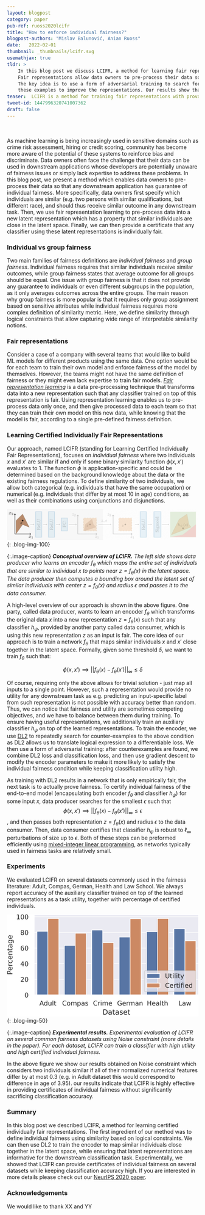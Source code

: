 ```yaml
---
layout: blogpost
category: paper
pub-ref: ruoss2020lcifr
title: "How to enforce individual fairness?"
blogpost-authors: "Mislav Balunović, Anian Ruoss" 
date:   2022-02-01
thumbnail: _thumbnails/lcifr.svg
usemathjax: true
tldr: >
    In this blog post we discuss LCIFR, a method for learning fair representations with provable certificates of individual fairness.
    Fair representations allow data owners to pre-process their data so that they can guarantee fairness of any downstream task using this data.
    The key idea is to use a form of adversarial training to search for counter-examples to the individual fairness condition, and then use
    these examples to improve the representations. Our results show that classifiers trained using LCIFR representations have high certified individual fairness, while also achieving high utility.
teaser:  LCIFR is a method for training fair representations with provable certificates of individual fairness.
tweet-id: 1447996320741007362
draft: false
---
```


<br/><br/>
As machine learning is being increasingly used in sensitive domains such as crime risk assessment, hiring or credit scoring,
community has become more aware of the potential of these systems to reinforce bias and discriminate.
Data owners often face the challenge that their data can be used in downstream applications whose developers are potentially unaware of fairness issues or simply lack expertise to address these problems.
In this blog post, we present a method which enables data owners to pre-process their data so that any downstream application has guarantee of individual fairness.
More specifically, data owners first specify which individuals are similar (e.g. two persons with similar qualifications, but different race), and should thus receive similar outcome in any downstream task.
Then, we use fair representation learning to pre-process data into a new latent representation which has a property that similar individuals are close in the latent space.
Finally, we can then provide a certificate that any classifier using these latent representations is individually fair.


### Individual vs group fairness

Two main families of fairness definitions are *individual fairness* and *group fairness*.
Individual fairness requires that similar individuals receive similar outcomes, while group fairness states that average outcome for all groups
should be equal.
One issue with group fairness is that it does not provide any guarantee to individuals or even different subgroups in the population, as it only averages outcomes across the entire groups.
The main reason why group fairness is more popular is that it requires only group assignment based on sensitive attributes while individual fairness requires more complex definition of similarity metric.
Here, we define similarity through logical constraints that allow capturing wide range of interpretable similarity notions.


### Fair representations

Consider a case of a company with several teams that would like to build ML models for different products using the same data.
One option would be for each team to train their own model and enforce fairness of the model by themselves.
However, the teams might not have the same definition of fairness or they might even lack expertise to train fair models.
[*Fair representation learning*](https://sanmi.cs.illinois.edu/documents/Representation_Learning_Fairness_NeurIPS19_Tutorial.pdf) is a data pre-processing technique that transforms data into a new representation such that any classifier trained on top of this representation is fair.
Using representation learning enables us to pre-process data only once, and then give processed data to each team so that they can train their own model on this new data, while knowing that the model is fair, according to a single pre-defined fairness definition. 


### Learning Certified Individually Fair Representations

Our approach, named LCIFR (standing for Learning Certified Individually Fair Representations), focuses on *individual fairness* where two individuals $x$ and $x'$ are similar if and only if some binary similarity function $\phi(x, x')$ evaluates to 1.
The function $\phi$ is application-specific and could be determined based on the background knowledge about the data or the existing fairness regulations.
To define similarity of two individuals, we allow both categorical (e.g. individuals that have the same occupation) or numerical (e.g. individuals that differ by at most 10 in age) conditions, as well as their combinations using conjunctions and disjunctions.


![](/assets/blog/lcifr/lcifr_overview.gif){: .blog-img-100}

{:.image-caption}
***Conceptual overview of LCIFR.** The left side shows data producer who learns an encoder $f_\theta$ which maps the entire set of individuals that are similar to individual $x$ to points near $z = f_\theta(x)$ in the latent space. The data producer then computes a bounding box around the latent set of similar individuals with center $z = f_\theta(x)$ and radius $\epsilon$ and passes it to the data consumer.*

<!-- We show overview of our approach in Figure 1. -->
<!-- Given some fairness constraint, we want to train an individually fair representation and use it to -->
<!-- obtain a certificate of individual fairness for the end-to-end model (involving both the representation and the classifier). -->

A high-level overview of our approach is shown in the above figure.
One party, called data producer, wants to learn an encoder $f_\theta$ which transforms the original data $x$ into a new representation $z = f_\theta(x)$ such that any classifier $h_\psi$, provided by another party called data consumer, which is using this new representation $z$ as an input is fair.
The core idea of our approach is to train a network $f_\theta$ that maps similar individuals $x$ and $x'$ close together in the latent space.
Formally, given some threshold $\delta$, we want to train $f_\theta$ such that:


$$
\begin{equation*}
	\phi(x, x') \implies ||f_\theta(x) - f_\theta(x')||_{\infty} \leq \delta
\end{equation*}
$$

Of course, requiring only the above allows for trivial solution - just map all inputs to a single point.
However, such a representation would provide no utility for any downstream task as e.g. predicting an input-specific label from such representation is not possible with accuracy better than random.
Thus, we can notice that fairness and utility are sometimes competing objectives, and we have to balance between them during training.
To ensure having useful representations, we additionally train an auxiliary classifier $h_\psi$ on top of the learned representations.
To train the encoder, we use [DL2](https://www.sri.inf.ethz.ch/publications/fischer2019dl2) to repeatedly search for counter-examples to the above condition as DL2 allows us to translate logical expression to a differentiable loss.
We then use a form of adversarial training: after counterexamples are found, we combine DL2 loss and classification loss, and then use gradient descent to modify the encoder parameters to make it more likely to satisfy the individual fairness condition while keeping classification utility high.


As training with DL2 results in a network that is only empirically fair, the next task is to actually prove fairness.
To certify individual fairness of the end-to-end model (encapsulating both encoder $f_\theta$ and classifier $h_\psi$) for some input $x$, data producer searches for the smallest $\epsilon$ such that $$\phi(x, x') \implies ||f_\theta(x) - f_\theta(x')||_{\infty} \leq \epsilon$$, and then passes both representation $z = f_\theta(x)$ and radius $\epsilon$ to the data consumer.
Then, data consumer certifies that classifier $h_\psi$ is robust to $\ell_\infty$ perturbations of size up to $\epsilon$.
Both of these steps can be preformed efficiently using [mixed-integer linear programming](https://arxiv.org/abs/1711.07356), as networks typically used in fairness tasks are relatively small.

### Experiments

We evaluated LCIFR on several datasets commonly used in the fairness literature: Adult, Compas, German, Health and Law School.
We always report accuracy of the auxiliary classifier trained on top of the learned representations as a task utility, together with percentage of certified individuals.

![](/assets/blog/lcifr/lcifr_results.svg){: .blog-img-50}

{:.image-caption}
***Experimental results.** Experimental evaluation of LCIFR on several common fairness datasets using Noise constraint (more details in the paper). For each dataset, LCIFR can train a classifier with high utility and high certified individual fairness.*

In the above figure we show our results obtained on Noise constraint which considers two individuals similar if all of their normalized numerical features differ by at most 0.3 (e.g. in Adult dataset this would correspond to difference in age of 3.95).
our results indicate that LCIFR is highly effective in providing certificates of individual fairness without significantly sacrificing classification accuracy.

### Summary

In this blog post we described LCIFR, a method for learning certified individually fair representations.
The first ingredient of our method was to define individual fairness using similarity based on logical constraints.
We can then use DL2 to train the encoder to map similar individuals close together in the latent space, while ensuring that latent representations are informative for the downstream classification task.
Experimentally, we showed that LCIFR can provide certificates of individual fairness on several datasets while keeping classification accuracy high.
If you are interested in more details please check out our [NeurIPS 2020 paper](https://arxiv.org/abs/2002.10312).

### Acknowledgements

We would like to thank XX and YY

